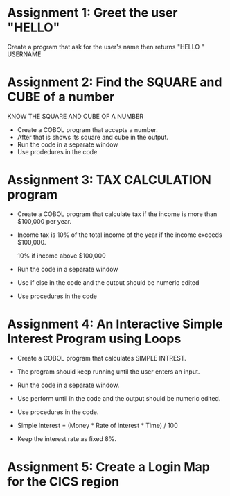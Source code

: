 # Assignment 1: Greet the user "HELLO"
Create a program that ask for the user's name then returns "HELLO " USERNAME

# Assignment 2: Find the SQUARE and CUBE of a number
KNOW THE SQUARE AND CUBE OF A NUMBER
- Create a COBOL program that accepts a number.
- After that is shows its square and cube in the output.
- Run the code in a separate window
- Use prodedures in the code

# Assignment 3: TAX CALCULATION program
- Create a COBOL program that calculate tax if the income is more than $100,000 per year.
- Income tax is 10% of the total income of the year if the income exceeds $100,000.

  10% if income above $100,000

- Run the code in a separate window
- Use if else in the code and the output should be numeric edited
- Use procedures in the code
  
# Assignment 4: An Interactive Simple Interest Program using Loops
- Create a COBOL program that calculates SIMPLE INTREST.
- The program should keep running until the user enters an input.
- Run the code in a separate window.
- Use perform until in the code and the output should be numeric edited.
- Use procedures in the code.

- Simple Interest = (Money * Rate of interest * Time) / 100

- Keep the interest rate as fixed 8%.


# Assignment 5: Create a Login Map for the CICS region
